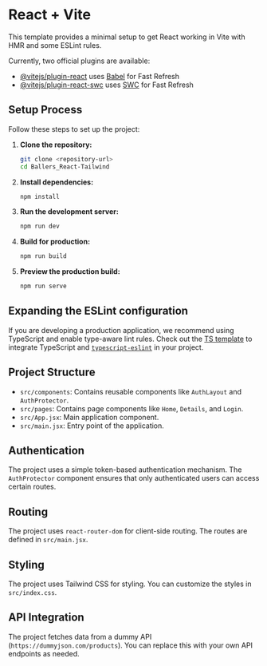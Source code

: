 # React + Vite

This template provides a minimal setup to get React working in Vite with HMR and some ESLint rules.

Currently, two official plugins are available:

- [@vitejs/plugin-react](https://github.com/vitejs/vite-plugin-react/blob/main/packages/plugin-react/README.md) uses [Babel](https://babeljs.io/) for Fast Refresh
- [@vitejs/plugin-react-swc](https://github.com/vitejs/vite-plugin-react-swc) uses [SWC](https://swc.rs/) for Fast Refresh

## Setup Process

Follow these steps to set up the project:

1. **Clone the repository:**
   ```sh
   git clone <repository-url>
   cd Ballers_React-Tailwind
   ```

2. **Install dependencies:**
   ```sh
   npm install
   ```

3. **Run the development server:**
   ```sh
   npm run dev
   ```

4. **Build for production:**
   ```sh
   npm run build
   ```

5. **Preview the production build:**
   ```sh
   npm run serve
   ```

## Expanding the ESLint configuration

If you are developing a production application, we recommend using TypeScript and enable type-aware lint rules. Check out the [TS template](https://github.com/vitejs/vite/tree/main/packages/create-vite/template-react-ts) to integrate TypeScript and [`typescript-eslint`](https://typescript-eslint.io) in your project.

## Project Structure

- `src/components`: Contains reusable components like `AuthLayout` and `AuthProtector`.
- `src/pages`: Contains page components like `Home`, `Details`, and `Login`.
- `src/App.jsx`: Main application component.
- `src/main.jsx`: Entry point of the application.

## Authentication

The project uses a simple token-based authentication mechanism. The `AuthProtector` component ensures that only authenticated users can access certain routes.

## Routing

The project uses `react-router-dom` for client-side routing. The routes are defined in `src/main.jsx`.

## Styling

The project uses Tailwind CSS for styling. You can customize the styles in `src/index.css`.

## API Integration

The project fetches data from a dummy API (`https://dummyjson.com/products`). You can replace this with your own API endpoints as needed.
